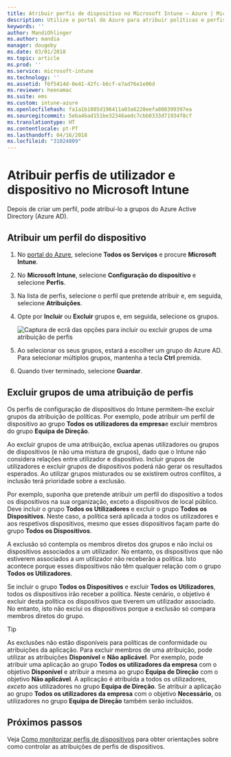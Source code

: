 ```yaml
---
title: Atribuir perfis de dispositivo no Microsoft Intune – Azure | Microsoft Docs
description: Utilize o portal do Azure para atribuir políticas e perfis de dispositivo a utilizadores e dispositivos. Saiba como excluir grupos de uma atribuição de perfis no Microsoft InTune.
keywords: ''
author: MandiOhlinger
ms.author: mandia
manager: dougeby
ms.date: 03/01/2018
ms.topic: article
ms.prod: ''
ms.service: microsoft-intune
ms.technology: ''
ms.assetid: f6f5414d-0e41-42fc-b6cf-e7ad76e1e06d
ms.reviewer: heenamac
ms.suite: ems
ms.custom: intune-azure
ms.openlocfilehash: fa1a1b1085d196411a03a6228eefa808399397ea
ms.sourcegitcommit: 5eba4bad151be32346aedc7cbb0333d71934f8cf
ms.translationtype: HT
ms.contentlocale: pt-PT
ms.lasthandoff: 04/16/2018
ms.locfileid: "31024809"
---
```

# <a name="assign-user-and-device-profiles-in-microsoft-intune"></a>Atribuir perfis de utilizador e dispositivo no Microsoft Intune

Depois de criar um perfil, pode atribuí-lo a grupos do Azure Active Directory (Azure AD).

## <a name="assign-a-device-profile"></a>Atribuir um perfil do dispositivo

1. No [portal do Azure](https://portal.azure.com), selecione **Todos os Serviços** e procure **Microsoft Intune**.
2. No **Microsoft Intune**, selecione **Configuração do dispositivo** e selecione **Perfis**.
3. Na lista de perfis, selecione o perfil que pretende atribuir e, em seguida, selecione **Atribuições**.
4. Opte por **Incluir** ou **Excluir** grupos e, em seguida, selecione os grupos.  

    ![Captura de ecrã das opções para incluir ou excluir grupos de uma atribuição de perfis](./media/group-include-exclude.png)

5. Ao selecionar os seus grupos, estará a escolher um grupo do Azure AD. Para selecionar múltiplos grupos, mantenha a tecla **Ctrl** premida.
6. Quando tiver terminado, selecione **Guardar**.

## <a name="exclude-groups-from-a-profile-assignment"></a>Excluir grupos de uma atribuição de perfis

Os perfis de configuração de dispositivos do Intune permitem-lhe excluir grupos da atribuição de políticas. Por exemplo, pode atribuir um perfil de dispositivo ao grupo **Todos os utilizadores da empresa**e excluir membros do grupo **Equipa de Direção**.

Ao excluir grupos de uma atribuição, exclua apenas utilizadores ou grupos de dispositivos (e não uma mistura de grupos), dado que o Intune não considera relações entre utilizador e dispositivo. Incluir grupos de utilizadores e excluir grupos de dispositivos poderá não gerar os resultados esperados. Ao utilizar grupos misturados ou se existirem outros conflitos, a inclusão terá prioridade sobre a exclusão.

Por exemplo, suponha que pretende atribuir um perfil do dispositivo a todos os dispositivos na sua organização, exceto a dispositivos de local público. Deve incluir o grupo **Todos os Utilizadores** e excluir o grupo **Todos os Dispositivos**. Neste caso, a política será aplicada a todos os utilizadores e aos respetivos dispositivos, mesmo que esses dispositivos façam parte do grupo **Todos os Dispositivos**.

A exclusão só contempla os membros diretos dos grupos e não inclui os dispositivos associados a um utilizador. No entanto, os dispositivos que não estiverem associados a um utilizador não receberão a política. Isto acontece porque esses dispositivos não têm qualquer relação com o grupo **Todos os Utilizadores**.

Se incluir o grupo **Todos os Dispositivos** e excluir **Todos os Utilizadores**, todos os dispositivos irão receber a política. Neste cenário, o objetivo é excluir desta política os dispositivos que tiverem um utilizador associado. No entanto, isto não exclui os dispositivos porque a exclusão só compara membros diretos do grupo.

>[!TIP]
>As exclusões não estão disponíveis para políticas de conformidade ou atribuições da aplicação. Para excluir membros de uma atribuição, pode utilizar as atribuições **Disponível** e **Não aplicável**. Por exemplo, pode atribuir uma aplicação ao grupo **Todos os utilizadores da empresa** com o objetivo **Disponível** e atribuir a mesma ao grupo **Equipa de Direção** com o objetivo **Não aplicável**. A aplicação é atribuída a todos os utilizadores, *exceto* aos utilizadores no grupo **Equipa de Direção**. Se atribuir a aplicação ao grupo **Todos os utilizadores da empresa** com o objetivo **Necessário**, os utilizadores no grupo **Equipa de Direção** também serão incluídos.

## <a name="next-steps"></a>Próximos passos
Veja [Como monitorizar perfis de dispositivos](device-profile-monitor.md) para obter orientações sobre como controlar as atribuições de perfis de dispositivos.
